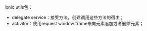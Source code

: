 ionic utils包：

- delegate service：接受方法，创建调用这些方法的宿主；
- activitor：使用request window frame来向元素追加或者删除元素；

